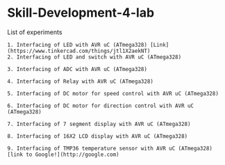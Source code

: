 # Skill-Development-4-lab
List of experiments

    1. Interfacing of LED with AVR uC (ATmega328) [Link](https://www.tinkercad.com/things/jtl1X2aekNT)    
    2. Interfacing of LED and switch with AVR uC (ATmega328)
    
    3. Interfacing of ADC with AVR uC (ATmega328)
    
    4. Interfacing of Relay with AVR uC (ATmega328)
    
    5. Interfacing of DC motor for speed control with AVR uC (ATmega328)
    
    6. Interfacing of DC motor for direction control with AVR uC (ATmega328)
    
    7. Interfacing of 7 segment display with AVR uC (ATmega328)
    
    8. Interfacing of 16X2 LCD display with AVR uC (ATmega328)
    
    9. Interfacing of TMP36 temperature sensor with AVR uC (ATmega328)[link to Google!](http://google.com)
   
